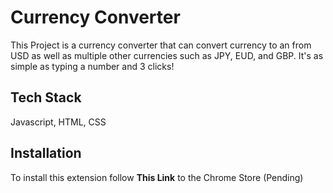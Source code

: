 # Currency Converter

This Project is a currency converter that can convert currency to an from USD as well as multiple other currencies such as JPY, EUD, and GBP. It's as simple as typing a number and 3 clicks!




## Tech Stack

Javascript, HTML, CSS





## Installation

To install this extension follow **This Link** to the Chrome Store (Pending)
    
